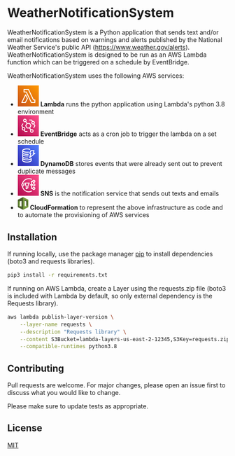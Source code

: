 # WeatherNotificationSystem

WeatherNotificationSystem is a Python application that sends text and/or email notifications based on warnings and alerts published by the National Weather Service's public API (https://www.weather.gov/alerts). WeatherNotificationSystem is designed to be run as an AWS Lambda function which can be triggered on a schedule by EventBridge.

WeatherNotificationSystem uses the following AWS services:
* ![Lambda](./icons/lambda.svg?raw=true) **Lambda** runs the python application using Lambda's python 3.8 environment
* ![EventBridge](./icons/eventbridge.svg?raw=true) **EventBridge** acts as a cron job to trigger the lambda on a set schedule
* ![DynamoDB](./icons/dynamodb.svg?raw=true) **DynamoDB** stores events that were already sent out to prevent duplicate messages
* ![SNS](./icons/sns.svg?raw=true) **SNS** is the notification service that sends out texts and emails 
* <img src="./icons/cloudformation.svg?raw=true" alt="CloudFormation" width="24"/> **CloudFormation** to represent the above infrastructure as code and to automate the provisioning of AWS services

## Installation

If running locally, use the package manager [pip](https://pip.pypa.io/en/stable/) to install dependencies (boto3 and requests libraries).

```bash
pip3 install -r requirements.txt
```

If running on AWS Lambda, create a Layer using the requests.zip file (boto3 is included with Lambda by default, so only external dependency is the Requests library).

```bash
aws lambda publish-layer-version \
    --layer-name requests \
    --description "Requests library" \
    --content S3Bucket=lambda-layers-us-east-2-12345,S3Key=requests.zip \
    --compatible-runtimes python3.8
```

## Contributing
Pull requests are welcome. For major changes, please open an issue first to discuss what you would like to change.

Please make sure to update tests as appropriate.

## License
[MIT](https://choosealicense.com/licenses/mit/)